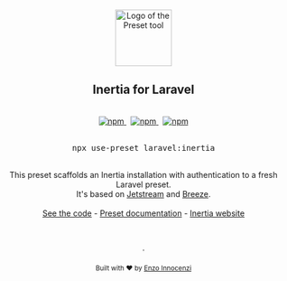 <p align="center">
  <br />
  <a href="https://usepreset.dev">
    <img width="100" src="https://raw.githubusercontent.com/use-preset/cli/main/.github/assets/logo.svg" alt="Logo of the Preset tool">
  </a>
  <br />
</p>

<h2 align="center">Inertia for Laravel</h2>

<p align="center">
  <br />
  <a href="https://www.npmjs.com/package/use-preset">
    <img alt="npm" src="https://img.shields.io/npm/v/use-preset?label=preset">
  </a>
  <span>&nbsp;</span>
  <a href="https://discord.gg/XWwzc45KZu">
    <img alt="npm" src="https://img.shields.io/static/v1?label=discord&message=join&logo=discord&color=7289da">
  </a>
  <span>&nbsp;</span>
  <a href="https://discord.gg/XWwzc45KZu">
    <img alt="npm" src="https://img.shields.io/static/v1?label=documentation&message=read&color=0475b6">
  </a>
  <br />
  <br />
  <pre align="center">npx use-preset laravel:inertia</pre>
</p>
<br />

<div align="center">
  This preset scaffolds an Inertia installation with authentication to a fresh Laravel preset.
  <br />
  It's based on <a href="https://github.com/laravel/jetstream">Jetstream</a> and <a href="https://github.com/laravel/breeze">Breeze</a>.
  <br />
  <br />
  <a href="https://github.com/laravel-presets/inertia/blob/main/preset.ts">See the code</a> - <a href="https://usepreset.dev">Preset documentation</a> - <a href="http://inertiajs.com/">Inertia website</a>
</div>

<p align="center">
  <br />
  <br />
  ·
  <br />
  <br />
  <sub>Built with ❤︎ by <a href="https://github.com/enzoinnocenzi">Enzo Innocenzi</a>
</p>
